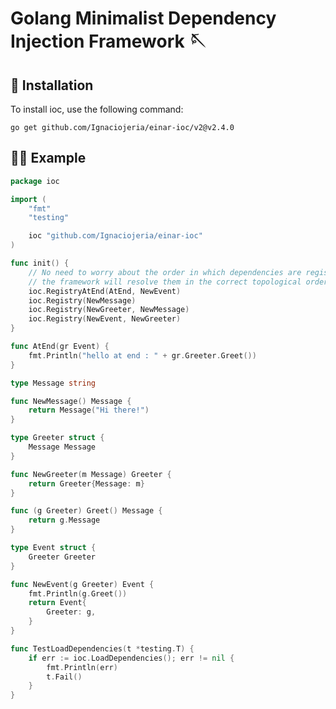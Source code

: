 # Golang Minimalist Dependency Injection Framework 🪡

## 🔧 Installation
To install ioc, use the following command:

    go get github.com/Ignaciojeria/einar-ioc/v2@v2.4.0

## 👨‍💻 Example

```go
package ioc

import (
	"fmt"
	"testing"

	ioc "github.com/Ignaciojeria/einar-ioc"
)

func init() {
	// No need to worry about the order in which dependencies are registered here,
	// the framework will resolve them in the correct topological order.
	ioc.RegistryAtEnd(AtEnd, NewEvent)
	ioc.Registry(NewMessage)
	ioc.Registry(NewGreeter, NewMessage)
	ioc.Registry(NewEvent, NewGreeter)
}

func AtEnd(gr Event) {
	fmt.Println("hello at end : " + gr.Greeter.Greet())
}

type Message string

func NewMessage() Message {
	return Message("Hi there!")
}

type Greeter struct {
	Message Message
}

func NewGreeter(m Message) Greeter {
	return Greeter{Message: m}
}

func (g Greeter) Greet() Message {
	return g.Message
}

type Event struct {
	Greeter Greeter
}

func NewEvent(g Greeter) Event {
	fmt.Println(g.Greet())
	return Event{
		Greeter: g,
	}
}

func TestLoadDependencies(t *testing.T) {
	if err := ioc.LoadDependencies(); err != nil {
		fmt.Println(err)
		t.Fail()
	}
}
```
